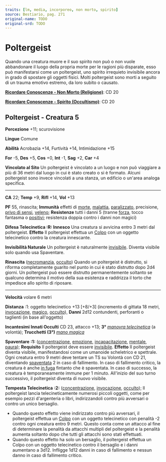 ```yaml
---
traits: [lm, media, incorporeo, non morto, spirito]
source: Bestiario, pag. 271
original-name: TODO
original-srd: TODO
---
```


# Poltergeist

Quando una creatura muore e il suo spirito non può o non vuole abbandonare il
luogo della propria morte per le ragioni più disparate, esso può manifestarsi
come un poltergeist, uno spirito irrequieto invisibile ancora in grado di
spostare gli oggetti fisici. Molti poltergeist sono morti a seguito di un trauma
emotivo estremo, da loro subito o causato.

**[Ricordare Conoscenze - Non Morto (Religione)](/azioni/abilita/ricordare-conoscenze)**:
CD 20

**[Ricordare Conoscenze - Spirito (Occultismo)](/azioni/abilita/ricordare-conoscenze)**:
CD 20

## Poltergeist - Creatura 5

**Percezione** +11; scurovisione

**Lingue** Comune

**Abilità** Acrobazia +14, Furtività +14, Intimidazione +15

**For** -5, **Des** +5, **Cos** +0, **Int** -1, **Sag** +2, **Car** +4

**Vincolato al Sito** Un poltergeist è vincolato a un luogo e non può viaggiare
a più di 36 metri dal luogo in cui è stato creato o si è formato. Alcuni
poltergeist sono invece vincolati a una stanza, un edificio o un'area analoga
specifica.

---

**CA** 22; **Temp** +9, **Rifl** +14, **Vol** +13

**PF** 55, rinascita; **Immunità** effetti di [morte](/tratti/morte),
[malattia](/tratti/malattia), [paralizzato](/condizioni/paralizzato),
precisione, [privo di sensi](/condizioni/privo-di-sensi),
[veleno](/tratti/veleno); **Resistenze** tutti i danni 5 (tranne
[forza](/tratti/forza), tocco fantasma o [positivi](/tratti/positivo);
resistenza doppia contro i danni non magici)

**Difesa Telecinetica :R: Innesco** Una creatura si avvicina entro 3 metri dal
poltergeist. **Effetto** Il poltergeist effettua un
[Colpo](/azioni/base/colpire) con un oggetto telecinetico contro la creatura
innescante.

**Invisibilità Naturale** Un poltergeist è naturalmente
[invisibile](/condizioni/invisibile). Diventa visibile solo quando usa
Spaventare.

**Rinascita** ([necromanzia](/tratti/necromanzia), [occulto](/tratti/occulto))
Quando un poltergeist è distrutto, si riforma completamente guarito nel punto in
cui è stato distrutto dopo 2d4 giorni. Un poltergeist può essere distrutto
permanentemente soltanto se qualcuno determina il motivo della sua esistenza e
raddrizza il torto che impedisce allo spirito di riposare.

---

**Velocità** volare 6 metri

**Distanza** :1: oggetto telecinetico +13 \[+8/+3] (incremento di gittata 18
metri, [invocazione](/tratti/invocazione), [magico](/tratti/magico),
[occulto](/tratti/occulto)), **Danni** 2d12 contundenti, perforanti o taglienti
(in base all'oggetto)

**Incantesimi Innati Occulti** CD 23, attacco +13; **3°**
_[manovra telecinetica](/incantesimi/manovra-telecinetica)_ (a volontà);
**Trucchetti (3°)** _[mano magica](/incantesimi/mano-magica)_

**Spaventare** **:1:** ([concentrazione](/tratti/concentrazione),
[emozione](/tratti/emozione), [incapacitazione](/tratti/incapacitazione),
[mentale](/tratti/mentale), [paura](/tratti/paura)); **Requisito** Il
poltergeist deve essere [invisibile](/condizioni/invisibile). **Effetto** II
poltergeist diventa visibile, manifestandosi come un umanoide scheletrico e
spettrale. Ogni creatura entro 9 metri deve tentare un TS su Volontà con CD 21,
diventando [spaventata](/condizioni/spaventato) 2 in caso di fallimento. In caso
di fallimento critico, la creatura è anche [in fuga](/condizioni/in-fuga)
fintanto che è spaventata. In caso di successo, la creatura è temporaneamente
immune per 1 minuto. All'inizio del suo turno successivo, il poltergeist diventa
di nuovo visibile.

**Tempesta Telecinetica** **:2:** ([concentrazione](/tratti/concentrazione),
[invocazione](/tratti/invocazione), [occulto](/tratti/occulto)); Il poltergeist
lancia telecineticamente numerosi piccoli oggetti, come per esempio pezzi
d'argenteria o libri, indirizzandoli contro più avversari o contro un unico
bersaglio.

- Quando questo effetto viene indirizzato contro più avversari, il poltergeist
  effettua un [Colpo](/azioni/base/colpire) con un oggetto telecinetico con
  penalità -2 contro ogni creatura entro 9 metri. Questo conta come un attacco
  al fine di determinare la penalità da attacchi multipli del poltergeist e la
  penalità aumenta soltanto dopo che tutti gli attacchi sono stati effettuati.
- Quando questo effetto ha solo un bersaglio, il poltergeist effettua un Colpo
  con un oggetto telecinetico contro il bersaglio e i danni aumentano a 3d12.
  Infligge 1d12 danni in caso di fallimento e nessun danno in caso di fallimento
  critico.
